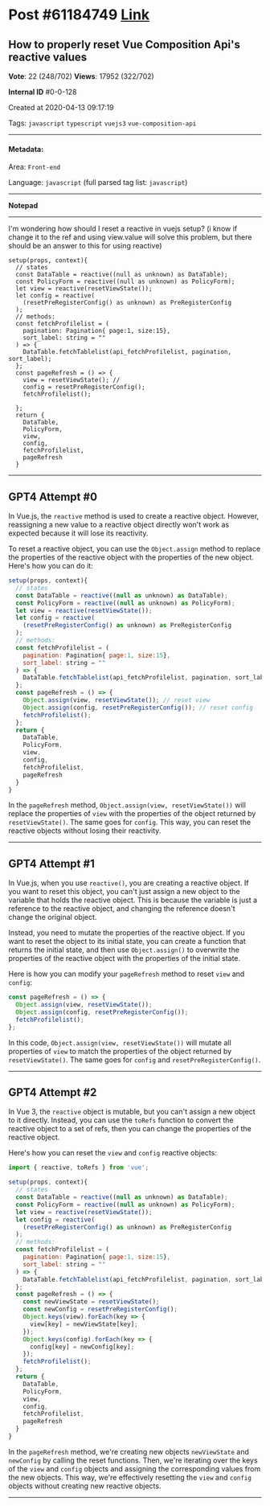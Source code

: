 
# Post \#61184749 [Link](https://stackoverflow.com/questions/61184749/)

## How to properly reset Vue Composition Api's reactive values

**Vote**: 22 (248/702) **Views**: 17952 (322/702) 

**Internal ID** \#0-0-128

Created at 2020-04-13 09:17:19

Tags: `javascript` `typescript` `vuejs3` `vue-composition-api`

----------

#### Metadata:

Area: `Front-end`

Language: `javascript` (full parsed tag list: `javascript`)

----------

**Notepad**


----------

I'm wondering how should I reset a reactive in vuejs setup? (i know if change it to the ref and using view.value will solve this problem, but there should be an answer to this for using reactive)
```
setup(props, context){
  // states
  const DataTable = reactive((null as unknown) as DataTable);
  const PolicyForm = reactive((null as unknown) as PolicyForm);
  let view = reactive(resetViewState());
  let config = reactive(
    (resetPreRegisterConfig() as unknown) as PreRegisterConfig
  );
  // methods:
  const fetchProfilelist = (
    pagination: Pagination{ page:1, size:15},
    sort_label: string = ""
  ) => {
    DataTable.fetchTablelist(api_fetchProfilelist, pagination, sort_label);
  };
  const pageRefresh = () => {
    view = resetViewState(); // 
    config = resetPreRegisterConfig();
    fetchProfilelist();

  };
  return {
    DataTable,
    PolicyForm,
    view,
    config,
    fetchProfilelist,
    pageRefresh
  }
```



----------
        
## GPT4 Attempt \#0

In Vue.js, the `reactive` method is used to create a reactive object. However, reassigning a new value to a reactive object directly won't work as expected because it will lose its reactivity. 

To reset a reactive object, you can use the `Object.assign` method to replace the properties of the reactive object with the properties of the new object. Here's how you can do it:

```javascript
setup(props, context){
  // states
  const DataTable = reactive((null as unknown) as DataTable);
  const PolicyForm = reactive((null as unknown) as PolicyForm);
  let view = reactive(resetViewState());
  let config = reactive(
    (resetPreRegisterConfig() as unknown) as PreRegisterConfig
  );
  // methods:
  const fetchProfilelist = (
    pagination: Pagination{ page:1, size:15},
    sort_label: string = ""
  ) => {
    DataTable.fetchTablelist(api_fetchProfilelist, pagination, sort_label);
  };
  const pageRefresh = () => {
    Object.assign(view, resetViewState()); // reset view
    Object.assign(config, resetPreRegisterConfig()); // reset config
    fetchProfilelist();
  };
  return {
    DataTable,
    PolicyForm,
    view,
    config,
    fetchProfilelist,
    pageRefresh
  }
}
```

In the `pageRefresh` method, `Object.assign(view, resetViewState())` will replace the properties of `view` with the properties of the object returned by `resetViewState()`. The same goes for `config`. This way, you can reset the reactive objects without losing their reactivity.

--------

## GPT4 Attempt \#1

In Vue.js, when you use `reactive()`, you are creating a reactive object. If you want to reset this object, you can't just assign a new object to the variable that holds the reactive object. This is because the variable is just a reference to the reactive object, and changing the reference doesn't change the original object.

Instead, you need to mutate the properties of the reactive object. If you want to reset the object to its initial state, you can create a function that returns the initial state, and then use `Object.assign()` to overwrite the properties of the reactive object with the properties of the initial state.

Here is how you can modify your `pageRefresh` method to reset `view` and `config`:

```javascript
const pageRefresh = () => {
  Object.assign(view, resetViewState());
  Object.assign(config, resetPreRegisterConfig());
  fetchProfilelist();
};
```

In this code, `Object.assign(view, resetViewState())` will mutate all properties of `view` to match the properties of the object returned by `resetViewState()`. The same goes for `config` and `resetPreRegisterConfig()`.

--------

## GPT4 Attempt \#2

In Vue 3, the `reactive` object is mutable, but you can't assign a new object to it directly. Instead, you can use the `toRefs` function to convert the reactive object to a set of refs, then you can change the properties of the reactive object.

Here's how you can reset the `view` and `config` reactive objects:

```javascript
import { reactive, toRefs } from 'vue';

setup(props, context){
  // states
  const DataTable = reactive((null as unknown) as DataTable);
  const PolicyForm = reactive((null as unknown) as PolicyForm);
  let view = reactive(resetViewState());
  let config = reactive(
    (resetPreRegisterConfig() as unknown) as PreRegisterConfig
  );
  // methods:
  const fetchProfilelist = (
    pagination: Pagination{ page:1, size:15},
    sort_label: string = ""
  ) => {
    DataTable.fetchTablelist(api_fetchProfilelist, pagination, sort_label);
  };
  const pageRefresh = () => {
    const newViewState = resetViewState();
    const newConfig = resetPreRegisterConfig();
    Object.keys(view).forEach(key => {
      view[key] = newViewState[key];
    });
    Object.keys(config).forEach(key => {
      config[key] = newConfig[key];
    });
    fetchProfilelist();
  };
  return {
    DataTable,
    PolicyForm,
    view,
    config,
    fetchProfilelist,
    pageRefresh
  }
}
```

In the `pageRefresh` method, we're creating new objects `newViewState` and `newConfig` by calling the reset functions. Then, we're iterating over the keys of the `view` and `config` objects and assigning the corresponding values from the new objects. This way, we're effectively resetting the `view` and `config` objects without creating new reactive objects.

--------
